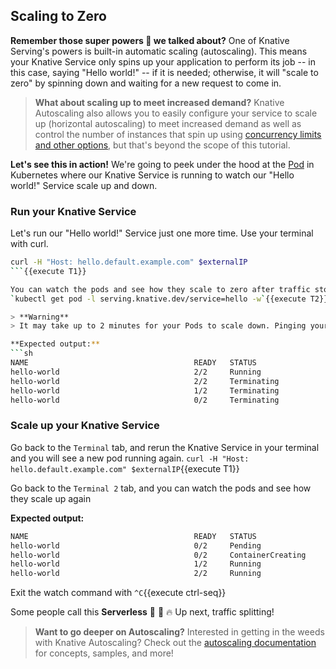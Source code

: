## Scaling to Zero

**Remember those super powers 🚀 we talked about?** One of Knative Serving's powers is built-in automatic scaling (autoscaling). 
This means your Knative Service only spins up your application to perform its job -- in this case, saying "Hello world!" 
-- if it is needed; otherwise, it will "scale to zero" by spinning down and waiting for a new request to come in.

> **What about scaling up to meet increased demand?**
> Knative Autoscaling also allows you to easily configure your service to scale up (horizontal autoscaling) to meet 
> increased demand as well as control the number of instances that spin up using 
> [concurrency limits and other options](https://knative.dev/docs/serving/autoscaling/concurrency/), 
> but that's beyond the scope of this tutorial.


**Let's see this in action!** We're going to peek under the hood at the [Pod](https://kubernetes.io/docs/concepts/workloads/pods/)
in Kubernetes where our Knative Service is 
running to watch our "Hello world!" Service scale up and down.

### Run your Knative Service
Let's run our "Hello world!" Service just one more time. Use your terminal with curl.
```sh
curl -H "Host: hello.default.example.com" $externalIP
```{{execute T1}}

You can watch the pods and see how they scale to zero after traffic stops going to the URL (opened in a new Terminal tab)
`kubectl get pod -l serving.knative.dev/service=hello -w`{{execute T2}}

> **Warning**
> It may take up to 2 minutes for your Pods to scale down. Pinging your service again will reset this timer.

**Expected output:**
```sh
NAME                                     READY   STATUS
hello-world                              2/2     Running
hello-world                              2/2     Terminating
hello-world                              1/2     Terminating
hello-world                              0/2     Terminating
```

### Scale up your Knative Service
Go back to the `Terminal` tab, and rerun the Knative Service in your terminal and you will see a new pod running again.
`curl -H "Host: hello.default.example.com" $externalIP`{{execute T1}}

Go back to the `Terminal 2` tab, and you can watch the pods and see how they scale up again

**Expected output:**
```sh
NAME                                     READY   STATUS
hello-world                              0/2     Pending
hello-world                              0/2     ContainerCreating
hello-world                              1/2     Running
hello-world                              2/2     Running
```

Exit the watch command with
`^C`{{execute ctrl-seq}}

Some people call this **Serverless** 🎉 🌮 🔥 Up next, traffic splitting!

> **Want to go deeper on Autoscaling?**
> Interested in getting in the weeds with Knative Autoscaling? Check out the 
> [autoscaling documentation](https://knative.dev/docs/serving/autoscaling/) for concepts, 
> samples, and more!